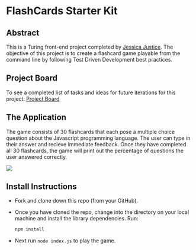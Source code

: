 # FlashCards Starter Kit


## Abstract

This is a Turing front-end project completed by [Jessica Justice](https://github.com/m1073496). The objective of this project is to create a flashcard game playable from the command line by following Test Driven Development best practices.

## Project Board

To see a completed list of tasks and ideas for future iterations for this project:
[Project Board](https://github.com/m1073496/flashcards-starter/projects/1)

## The Application

The game consists of 30 flashcards that each pose a multiple choice question about the Javascript programming language. The user can type in their answer and recieve immediate feedback. Once they have completed all 30 flashcards, the game will print out the percentage of questions the user answered correctly.

![](https://media.giphy.com/media/S5cMOZ7a1afMEAlGCk/giphy.gif)


## Install Instructions

- Fork and clone down this repo (from your GitHub).

- Once you have cloned the repo, change into the directory on your local machine and install the library dependencies. Run:

  ```bash
  npm install
  ```

- Next run `node index.js` to play the game.

